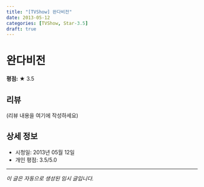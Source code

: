 ```yaml
---
title: "[TVShow] 완다비전"
date: 2013-05-12
categories: [TVShow, Star-3.5]
draft: true
---
```


# 완다비전

**평점:** ★ 3.5

## 리뷰

(리뷰 내용을 여기에 작성하세요)

## 상세 정보

- 시청일: 2013년 05월 12일
- 개인 평점: 3.5/5.0

---

*이 글은 자동으로 생성된 임시 글입니다.*
